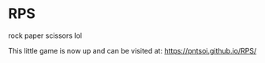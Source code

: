 # RPS
rock paper scissors lol

This little game is now up and can be visited at: https://pntsoi.github.io/RPS/
